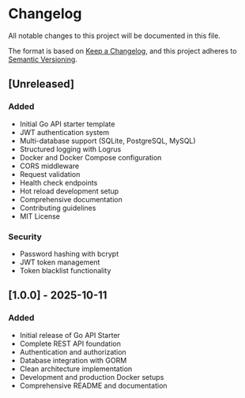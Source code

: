 # Changelog

All notable changes to this project will be documented in this file.

The format is based on [Keep a Changelog](https://keepachangelog.com/en/1.0.0/),
and this project adheres to [Semantic Versioning](https://semver.org/spec/v2.0.0.html).

## [Unreleased]

### Added
- Initial Go API starter template
- JWT authentication system
- Multi-database support (SQLite, PostgreSQL, MySQL)
- Structured logging with Logrus
- Docker and Docker Compose configuration
- CORS middleware
- Request validation
- Health check endpoints
- Hot reload development setup
- Comprehensive documentation
- Contributing guidelines
- MIT License

### Security
- Password hashing with bcrypt
- JWT token management
- Token blacklist functionality

## [1.0.0] - 2025-10-11

### Added
- Initial release of Go API Starter
- Complete REST API foundation
- Authentication and authorization
- Database integration with GORM
- Clean architecture implementation
- Development and production Docker setups
- Comprehensive README and documentation